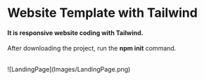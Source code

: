 # Website Template with Tailwind
<h4>It is responsive website coding with Tailwind.</h4>
<p>After downloading the project, run the <b>npm init</b> command.</p>
<br>
![LandingPage](Images/LandingPage.png)
